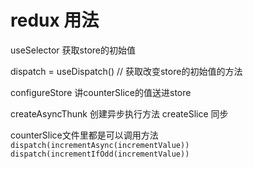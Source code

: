 
# redux 用法

useSelector 获取store的初始值

dispatch = useDispatch() // 获取改变store的初始值的方法


configureStore 讲counterSlice的值送进store

createAsyncThunk 创建异步执行方法
createSlice 同步


counterSlice文件里都是可以调用方法 `dispatch(incrementAsync(incrementValue))   dispatch(incrementIfOdd(incrementValue))`